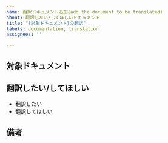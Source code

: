 ```yaml
---
name: 翻訳ドキュメント追加(add the document to be translated)
about: 翻訳したい/してほしいドキュメント
title: "{対象ドキュメント}の翻訳"
labels: documentation, translation
assignees: ''

---
```


## 対象ドキュメント

<!--
- 対象ファイル
  - [対象となるファイルのパスを記入](https://github.com/svelte-jp/svelte-site-jp/blob/master/content/blog/ja/2019-01-31-svelte-on-the-changelog.ja.md)
※対象ファイルが見つからない場合はわかる範囲で書く
  例: 「チュートリアルの 4. Logic / d. Each blocks」
-->


## 翻訳したい/してほしい

<!-- どちらかを残す -->
- 翻訳したい
- 翻訳してほしい


## 備考

<!-- 必要な項目があれば書く -->
